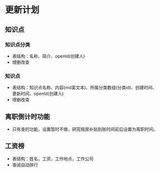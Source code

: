 # 更新计划

## 知识点

### 知识点分类

- 表结构：名称、简介、openId(创建人)
- 增删改查

### 知识点

- 表结构：知识点名称、内容(md富文本)、所属分类数组(分类id)、创建时间、更新时间、openId(创建人)
- 增删改查

## 离职倒计时功能

- 只有查的功能，设置暂时不做，研究租房补贴到账时间前后设置为离职时间。

## 工资榜

- 表结构：姓名，工资，工作地点，工作公司
- 查阅自动排行
